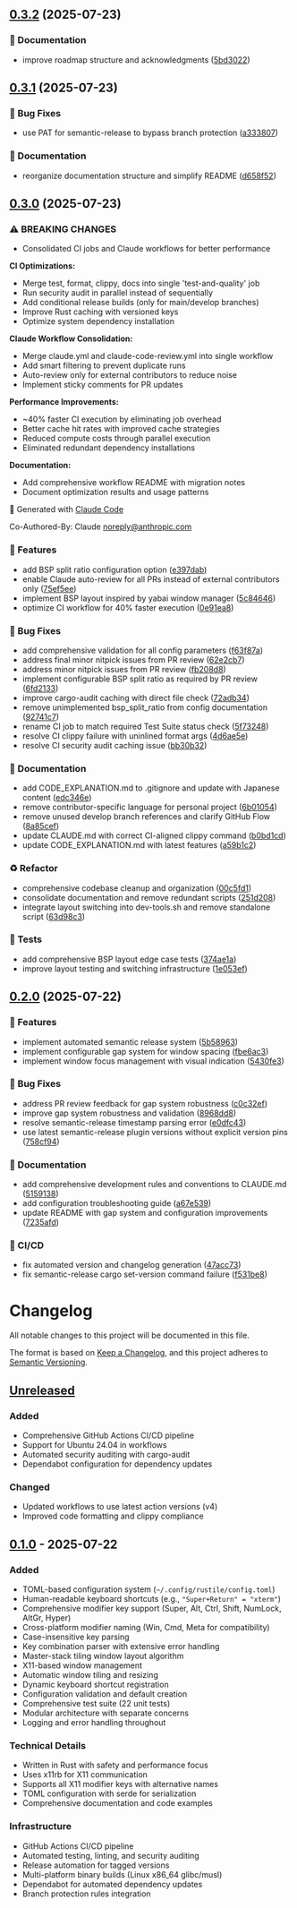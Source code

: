 ## [0.3.2](https://github.com/d-matsui/rustile/compare/v0.3.1...v0.3.2) (2025-07-23)

### 📖 Documentation

* improve roadmap structure and acknowledgments ([5bd3022](https://github.com/d-matsui/rustile/commit/5bd30226c549afc34f06603e8f3b9a0564cdefe0))

## [0.3.1](https://github.com/d-matsui/rustile/compare/v0.3.0...v0.3.1) (2025-07-23)

### 🐛 Bug Fixes

* use PAT for semantic-release to bypass branch protection ([a333807](https://github.com/d-matsui/rustile/commit/a33380709ed8186b997a25e116faec89766721cf))

### 📖 Documentation

* reorganize documentation structure and simplify README ([d658f52](https://github.com/d-matsui/rustile/commit/d658f52e02ca68bb6e9d91391714f8892c6ce839))

## [0.3.0](https://github.com/d-matsui/rustile/compare/v0.2.0...v0.3.0) (2025-07-23)

### ⚠ BREAKING CHANGES

* Consolidated CI jobs and Claude workflows for better performance

**CI Optimizations:**
- Merge test, format, clippy, docs into single 'test-and-quality' job
- Run security audit in parallel instead of sequentially
- Add conditional release builds (only for main/develop branches)
- Improve Rust caching with versioned keys
- Optimize system dependency installation

**Claude Workflow Consolidation:**
- Merge claude.yml and claude-code-review.yml into single workflow
- Add smart filtering to prevent duplicate runs
- Auto-review only for external contributors to reduce noise
- Implement sticky comments for PR updates

**Performance Improvements:**
- ~40% faster CI execution by eliminating job overhead
- Better cache hit rates with improved cache strategies
- Reduced compute costs through parallel execution
- Eliminated redundant dependency installations

**Documentation:**
- Add comprehensive workflow README with migration notes
- Document optimization results and usage patterns

🤖 Generated with [Claude Code](https://claude.ai/code)

Co-Authored-By: Claude <noreply@anthropic.com>

### 🚀 Features

* add BSP split ratio configuration option ([e397dab](https://github.com/d-matsui/rustile/commit/e397dabe66b9b1ff8268c700231077edcb932ca8))
* enable Claude auto-review for all PRs instead of external contributors only ([75ef5ee](https://github.com/d-matsui/rustile/commit/75ef5ee776230cedbc88ccf5cac41b2e0687ead7))
* implement BSP layout inspired by yabai window manager ([5c84646](https://github.com/d-matsui/rustile/commit/5c84646001978b9151ec5f11b0272c7929f5427c))
* optimize CI workflow for 40% faster execution ([0e91ea8](https://github.com/d-matsui/rustile/commit/0e91ea8e2ed135fc19671357eaad0fcfa25ae4bf))

### 🐛 Bug Fixes

* add comprehensive validation for all config parameters ([f63f87a](https://github.com/d-matsui/rustile/commit/f63f87a636571da51d1e9f4f9e495ec9b2c799d7))
* address final minor nitpick issues from PR review ([62e2cb7](https://github.com/d-matsui/rustile/commit/62e2cb7a0a3dd0c48bb760751ce2c4ca973b0a76))
* address minor nitpick issues from PR review ([fb208d8](https://github.com/d-matsui/rustile/commit/fb208d82d57077fe662329fe8d6835149728a4f0))
* implement configurable BSP split ratio as required by PR review ([6fd2133](https://github.com/d-matsui/rustile/commit/6fd21330121600f541179bdfa9be6fbfb65dcfe0))
* improve cargo-audit caching with direct file check ([72adb34](https://github.com/d-matsui/rustile/commit/72adb340ecc55eec6d876d6c063108da8301c2c3))
* remove unimplemented bsp_split_ratio from config documentation ([92741c7](https://github.com/d-matsui/rustile/commit/92741c7694798ecb88b237cba2506d72b58696e4))
* rename CI job to match required Test Suite status check ([5f73248](https://github.com/d-matsui/rustile/commit/5f73248bfa3599f0415c1ec69bc1a8d0e0056026))
* resolve CI clippy failure with uninlined format args ([4d6ae5e](https://github.com/d-matsui/rustile/commit/4d6ae5ed6fc6554850ae4c9af571130210226b63))
* resolve CI security audit caching issue ([bb30b32](https://github.com/d-matsui/rustile/commit/bb30b324ca4926570220a47f6061a9270527cd7f))

### 📖 Documentation

* add CODE_EXPLANATION.md to .gitignore and update with Japanese content ([edc346e](https://github.com/d-matsui/rustile/commit/edc346e55b20f3e1c59021b7d4e4cedbff0c9a48))
* remove contributor-specific language for personal project ([6b01054](https://github.com/d-matsui/rustile/commit/6b01054308a650464ee929784d2b81d07f6b07c5))
* remove unused develop branch references and clarify GitHub Flow ([8a85cef](https://github.com/d-matsui/rustile/commit/8a85cef17c8e5542164434364b2b6f856b20b581))
* update CLAUDE.md with correct CI-aligned clippy command ([b0bd1cd](https://github.com/d-matsui/rustile/commit/b0bd1cd34559d4f3c97921b154320bdae5685387))
* update CODE_EXPLANATION.md with latest features ([a59b1c2](https://github.com/d-matsui/rustile/commit/a59b1c2c40663ecd47f755c799c24f7ba7ef9cca))

### ♻️ Refactor

* comprehensive codebase cleanup and organization ([00c5fd1](https://github.com/d-matsui/rustile/commit/00c5fd199e51beb693d11145ab5696a3a56c59cd))
* consolidate documentation and remove redundant scripts ([251d208](https://github.com/d-matsui/rustile/commit/251d208cb6b39de1800c8a55fca88754d3a97c82))
* integrate layout switching into dev-tools.sh and remove standalone script ([63d98c3](https://github.com/d-matsui/rustile/commit/63d98c36919fa414054f71725b131b2b2f35445e))

### 🧪 Tests

* add comprehensive BSP layout edge case tests ([374ae1a](https://github.com/d-matsui/rustile/commit/374ae1ae64c8a8f378c850e597d6fd4cf33c5b2b))
* improve layout testing and switching infrastructure ([1e053ef](https://github.com/d-matsui/rustile/commit/1e053efdd64a75dc01abbbc7641e7849d23135ef))

## [0.2.0](https://github.com/d-matsui/rustile/compare/v0.1.0...v0.2.0) (2025-07-22)

### 🚀 Features

* implement automated semantic release system ([5b58963](https://github.com/d-matsui/rustile/commit/5b58963616770466a870ce4c4349be14873077c1))
* implement configurable gap system for window spacing ([fbe6ac3](https://github.com/d-matsui/rustile/commit/fbe6ac3b9d604c5f5e070ce3ac4149ea1406d5de))
* implement window focus management with visual indication ([5430fe3](https://github.com/d-matsui/rustile/commit/5430fe343c4a1b29e88edcca4ddf279294268a2f))

### 🐛 Bug Fixes

* address PR review feedback for gap system robustness ([c0c32ef](https://github.com/d-matsui/rustile/commit/c0c32eff32d3e3d21b8d8ae212eb0d9b2582f33b))
* improve gap system robustness and validation ([8968dd8](https://github.com/d-matsui/rustile/commit/8968dd8fc5c4c5e87fa7621e21f631a4d2ceebaa))
* resolve semantic-release timestamp parsing error ([e0dfc43](https://github.com/d-matsui/rustile/commit/e0dfc4323fbc04bf13ad851e39ca5124e7f47739))
* use latest semantic-release plugin versions without explicit version pins ([758cf94](https://github.com/d-matsui/rustile/commit/758cf94cd82e142d2ce2d43e979da3bbba98fff7))

### 📖 Documentation

* add comprehensive development rules and conventions to CLAUDE.md ([5159138](https://github.com/d-matsui/rustile/commit/51591380706d60251c7c8fff05621431bc3f898d))
* add configuration troubleshooting guide ([a67e539](https://github.com/d-matsui/rustile/commit/a67e539d4731c1d14ca67689ab10740c88ae209d))
* update README with gap system and configuration improvements ([7235afd](https://github.com/d-matsui/rustile/commit/7235afd6d9fd0ec6e77c44ecbe20bdf868fdf6df))

### 🔧 CI/CD

* fix automated version and changelog generation ([47acc73](https://github.com/d-matsui/rustile/commit/47acc73103aa2f966602e013c367786849b63360))
* fix semantic-release cargo set-version command failure ([f531be8](https://github.com/d-matsui/rustile/commit/f531be85fc72b37c310dc972ef340118f3d1f43a))

# Changelog

All notable changes to this project will be documented in this file.

The format is based on [Keep a Changelog](https://keepachangelog.com/en/1.0.0/),
and this project adheres to [Semantic Versioning](https://semver.org/spec/v2.0.0.html).

## [Unreleased]

### Added
- Comprehensive GitHub Actions CI/CD pipeline
- Support for Ubuntu 24.04 in workflows
- Automated security auditing with cargo-audit
- Dependabot configuration for dependency updates

### Changed
- Updated workflows to use latest action versions (v4)
- Improved code formatting and clippy compliance

## [0.1.0] - 2025-07-22

### Added
- TOML-based configuration system (`~/.config/rustile/config.toml`)
- Human-readable keyboard shortcuts (e.g., `"Super+Return" = "xterm"`)
- Comprehensive modifier key support (Super, Alt, Ctrl, Shift, NumLock, AltGr, Hyper)
- Cross-platform modifier naming (Win, Cmd, Meta for compatibility)
- Case-insensitive key parsing
- Key combination parser with extensive error handling
- Master-stack tiling window layout algorithm
- X11-based window management
- Automatic window tiling and resizing
- Dynamic keyboard shortcut registration
- Configuration validation and default creation
- Comprehensive test suite (22 unit tests)
- Modular architecture with separate concerns
- Logging and error handling throughout

### Technical Details
- Written in Rust with safety and performance focus
- Uses x11rb for X11 communication
- Supports all X11 modifier keys with alternative names
- TOML configuration with serde for serialization
- Comprehensive documentation and code examples

### Infrastructure
- GitHub Actions CI/CD pipeline
- Automated testing, linting, and security auditing
- Release automation for tagged versions
- Multi-platform binary builds (Linux x86_64 glibc/musl)
- Dependabot for automated dependency updates
- Branch protection rules integration

[Unreleased]: https://github.com/d-matsui/rustile/compare/v0.1.0...HEAD
[0.1.0]: https://github.com/d-matsui/rustile/releases/tag/v0.1.0
